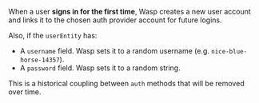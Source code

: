 When a user **signs in for the first time**, Wasp creates a new user account and links it to the chosen auth provider account for future logins.

Also, if the `userEntity` has:

- A `username` field. Wasp sets it to a random username (e.g. `nice-blue-horse-14357`).
- A `password` field. Wasp sets it to a random string.

This is a historical coupling between `auth` methods that will be removed over time.

<!-- This snippet is used in overview.md, google.md and github.md -->
